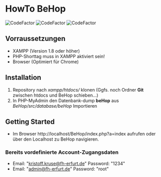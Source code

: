 # HowTo BeHop
![CodeFactor](https://img.shields.io/badge/PHP-5.4.22-purple)
![CodeFactor](https://img.shields.io/badge/xampp-1.8.3-orange)
![CodeFactor](https://img.shields.io/badge/MySQL-5.6.16-blue)

## Vorraussetzungen
- XAMPP (Version 1.8 oder höher)
- PHP-Shorttag muss in XAMPP aktiviert sein!
- Browser (Optimiert für Chrome)

## Installation
1. Repository nach *xampp/htdocs/* klonen (Ggfs. noch Ordner **Git** zwischen htdocs und BeHop schieben...)
2. In PHP-MyAdmin den Datenbank-dump **beHop** aus *BeHop/src/database/beHop* Importieren

## Getting Started
- Im Browser http://localhost/BeHop/index.php?a=index aufrufen oder über den Localhost zu BeHop navigieren. 

### Bereits vordefinierte Account-Zugangsdaten
- Email: "kristoff.kruse@fh-erfurt.de" Password: "1234"
- Email: "admin@fh-erfurt.de" Password: "root"
